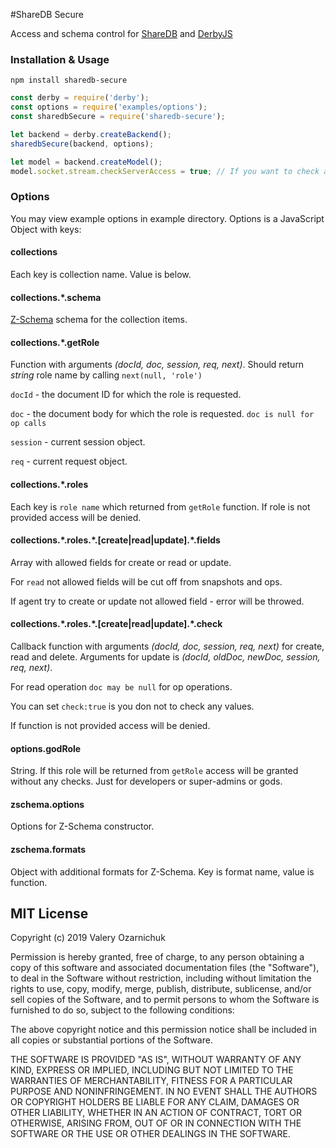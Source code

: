 #ShareDB Secure

Access and schema control for [ShareDB](https://github.com/share/sharedb) and [DerbyJS](https://github.com/derbyjs/derby)

### Installation & Usage

`npm install sharedb-secure`

```js
const derby = require('derby');
const options = require('examples/options');
const sharedbSecure = require('sharedb-secure');

let backend = derby.createBackend();
sharedbSecure(backend, options);

let model = backend.createModel();
model.socket.stream.checkServerAccess = true; // If you want to check access on the server side
```

### Options

You may view example options in example directory. Options is a JavaScript Object with keys:

#### collections

Each key is collection name. Value is below.

#### collections.\*.schema

[Z-Schema](https://github.com/zaggino/z-schema) schema for the collection items.

#### collections.\*.getRole

Function with arguments *(docId, doc, session, req, next)*. Should return *string* role name by calling `next(null, 'role')`

`docId` - the document ID for which the role is requested.

`doc` - the document body for which the role is requested. `doc is null for op calls`

`session` - current session object.

`req` - current request object.

#### collections.\*.roles

Each key is `role name` which returned from `getRole` function. If role is not provided access will be denied.

#### collections.\*.roles.\*.[create|read|update].\*.fields

Array with allowed fields for create or read or update.

For `read` not allowed fields will be cut off from snapshots and ops.

If agent try to create or update not allowed field - error will be throwed. 

#### collections.\*.roles.\*.[create|read|update].\*.check

Callback function with arguments *(docId, doc, session, req, next)* for create, read and delete.
Arguments for update is *(docId, oldDoc, newDoc, session, req, next)*.

For read operation `doc may be null` for op operations.

You can set `check:true` is you don not to check any values.

If function is not provided access will be denied.

#### options.godRole

String. If this role will be returned from `getRole` access will be granted without any checks. Just for developers or super-admins or gods.

#### zschema.options

Options for Z-Schema constructor.

#### zschema.formats

Object with additional formats for Z-Schema. Key is format name, value is function.

## MIT License

Copyright (c) 2019 Valery Ozarnichuk

Permission is hereby granted, free of charge, to any person obtaining a copy
of this software and associated documentation files (the "Software"), to deal
in the Software without restriction, including without limitation the rights
to use, copy, modify, merge, publish, distribute, sublicense, and/or sell
copies of the Software, and to permit persons to whom the Software is
furnished to do so, subject to the following conditions:

The above copyright notice and this permission notice shall be included in all
copies or substantial portions of the Software.

THE SOFTWARE IS PROVIDED "AS IS", WITHOUT WARRANTY OF ANY KIND, EXPRESS OR
IMPLIED, INCLUDING BUT NOT LIMITED TO THE WARRANTIES OF MERCHANTABILITY,
FITNESS FOR A PARTICULAR PURPOSE AND NONINFRINGEMENT. IN NO EVENT SHALL THE
AUTHORS OR COPYRIGHT HOLDERS BE LIABLE FOR ANY CLAIM, DAMAGES OR OTHER
LIABILITY, WHETHER IN AN ACTION OF CONTRACT, TORT OR OTHERWISE, ARISING FROM,
OUT OF OR IN CONNECTION WITH THE SOFTWARE OR THE USE OR OTHER DEALINGS IN THE
SOFTWARE.